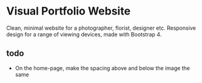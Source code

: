 # Visual Portfolio Website

Clean, minimal website for a photographer, florist, designer etc. Responsive design for a range of viewing devices, made with Bootstrap 4.

## todo

* On the home-page, make the spacing above and below the image the same